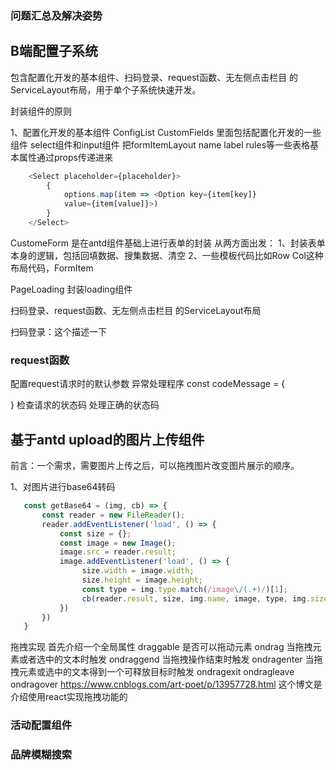 <!--
 * @Descripttion: 
 * @Author: ZJ
 * @Date: 2022-01-19 15:35:34
 * @LastEditors: ZJ
 * @LastEditTime: 2022-03-03 17:15:20
-->
### 问题汇总及解决姿势
## B端配置子系统
包含配置化开发的基本组件、扫码登录、request函数、无左侧点击栏目 的ServiceLayout布局，用于单个子系统快速开发。

封装组件的原则

1、配置化开发的基本组件
ConfigList 
CustomFields  里面包括配置化开发的一些组件  select组件和input组件
把formItemLayout name label rules等一些表格基本属性通过props传递进来
```js
    <Select placeholder={placeholder}>
        {
            options.map(item => <Option key={item[key]}
            value={item[value]}>)
        }
    </Select>
```

CustomeForm 
是在antd组件基础上进行表单的封装
从两方面出发：
1、封装表单本身的逻辑，包括回填数据、搜集数据、清空
2、一些模板代码比如Row Col这种布局代码，FormItem

PageLoading  封装loading组件

扫码登录、request函数、无左侧点击栏目 的ServiceLayout布局


扫码登录：这个描述一下

### request函数
配置request请求时的默认参数
异常处理程序
const codeMessage = {

}
检查请求的状态码
处理正确的状态码
## 基于antd upload的图片上传组件
前言：一个需求，需要图片上传之后，可以拖拽图片改变图片展示的顺序。


1、对图片进行base64转码
```js
   const getBase64 = (img, cb) => {
       const reader = new FileReader();
       reader.addEventListener('load', () => {
           const size = {};
           const image = new Image();
           image.src = reader.result;
           image.addEventListener('load', () => {
                size.width = image.width;
                size.height = image.height;
                const type = img.type.match(/image\/(.+)/)[1];
                cb(reader.result, size, img.name, image, type, img.size);
           })
       })
   }
```
拖拽实现
首先介绍一个全局属性  draggable 是否可以拖动元素 
ondrag  当拖拽元素或者选中的文本时触发
ondraggend 当拖拽操作结束时触发
ondragenter 当拖拽元素或选中的文本得到一个可释放目标时触发
ondragexit
ondragleave
ondragover
https://www.cnblogs.com/art-poet/p/13957728.html  这个博文是介绍使用react实现拖拽功能的


### 活动配置组件


### 品牌模糊搜索


